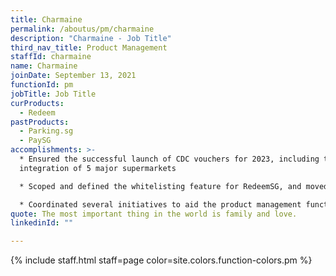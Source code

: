 ```yaml
---
title: Charmaine
permalink: /aboutus/pm/charmaine
description: "Charmaine - Job Title"
third_nav_title: Product Management
staffId: charmaine
name: Charmaine
joinDate: September 13, 2021
functionId: pm
jobTitle: Job Title
curProducts:
  - Redeem
pastProducts:
  - Parking.sg
  - PaySG
accomplishments: >-
  * Ensured the successful launch of CDC vouchers for 2023, including the
  integration of 5 major supermarkets

  * Scoped and defined the whitelisting feature for RedeemSG, and moved closer toward generalising RedeemSG for different use cases

  * Coordinated several initiatives to aid the product management function across OGP, including coordinating Twilio senderID registration across OGP as well as consolidating VAPT master lists and recommendations
quote: The most important thing in the world is family and love.
linkedinId: ""

---
```


{% include staff.html staff=page color=site.colors.function-colors.pm %}
